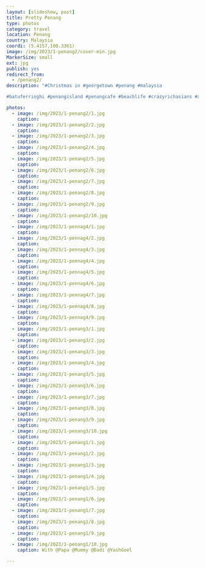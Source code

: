 ```yaml
---
layout: [slideshow, post]
title: Pretty Penang
type: photos
category: travel
location: Penang
country: Malaysia
coordi: (5.4157,100.3361)
image: /img/2023/1-penang2/cover-min.jpg
MarkerSize: small
ext: jpg
publish: yes
redirect_from:  
  - /penang2/       
description: "#Christmas in #georgetown #penang #malaysia 

#batuferringhi #penangisland #penangcafe #beachlife #crazyrichasians #asia #asiatravel #asiatrip"

photos:
  - image: /img/2023/1-penang2/1.jpg
    caption:
  - image: /img/2023/1-penang2/2.jpg
    caption:
  - image: /img/2023/1-penang2/3.jpg
    caption:
  - image: /img/2023/1-penang2/4.jpg
    caption:
  - image: /img/2023/1-penang2/5.jpg
    caption:
  - image: /img/2023/1-penang2/6.jpg
    caption:
  - image: /img/2023/1-penang2/7.jpg
    caption:
  - image: /img/2023/1-penang2/8.jpg
    caption:
  - image: /img/2023/1-penang2/9.jpg
    caption:
  - image: /img/2023/1-penang2/10.jpg
    caption:
  - image: /img/2023/1-pennag4/1.jpg
    caption:
  - image: /img/2023/1-pennag4/2.jpg
    caption:
  - image: /img/2023/1-pennag4/3.jpg
    caption:
  - image: /img/2023/1-pennag4/4.jpg
    caption:
  - image: /img/2023/1-pennag4/5.jpg
    caption:
  - image: /img/2023/1-pennag4/6.jpg
    caption:
  - image: /img/2023/1-pennag4/7.jpg
    caption:
  - image: /img/2023/1-pennag4/8.jpg
    caption:
  - image: /img/2023/1-pennag4/9.jpg
    caption:
  - image: /img/2023/1-penang3/1.jpg
    caption:
  - image: /img/2023/1-penang3/2.jpg
    caption:
  - image: /img/2023/1-penang3/3.jpg
    caption:
  - image: /img/2023/1-penang3/4.jpg
    caption:
  - image: /img/2023/1-penang3/5.jpg
    caption:
  - image: /img/2023/1-penang3/6.jpg
    caption:
  - image: /img/2023/1-penang3/7.jpg
    caption:
  - image: /img/2023/1-penang3/8.jpg
    caption:
  - image: /img/2023/1-penang3/9.jpg
    caption:
  - image: /img/2023/1-penang3/10.jpg
    caption:
  - image: /img/2023/1-penang1/1.jpg
    caption:
  - image: /img/2023/1-penang1/2.jpg
    caption:
  - image: /img/2023/1-penang1/3.jpg
    caption:
  - image: /img/2023/1-penang1/4.jpg
    caption:
  - image: /img/2023/1-penang1/5.jpg
    caption:
  - image: /img/2023/1-penang1/6.jpg
    caption:
  - image: /img/2023/1-penang1/7.jpg
    caption:
  - image: /img/2023/1-penang1/8.jpg
    caption:
  - image: /img/2023/1-penang1/9.jpg
    caption:
  - image: /img/2023/1-penang1/10.jpg
    caption: With @Papa @Mummy @Dadi @YashGoel

---
```

